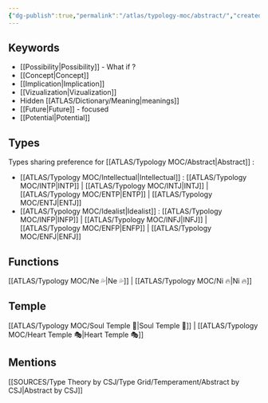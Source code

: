 ```yaml
---
{"dg-publish":true,"permalink":"/atlas/typology-moc/abstract/","created":"","updated":"2023-02-26T16:55:09.875+01:00"}
---
```


## Keywords 
- [[Possibility\|Possibility]] - What if ? 
- [[Concept\|Concept]]
- [[Implication\|Implication]]
- [[Vizualization\|Vizualization]]
- Hidden [[ATLAS/Dictionary/Meaning\|meanings]] 
- [[Future\|Future]] - focused 
- [[Potential\|Potential]]

## Types 
Types sharing preference for [[ATLAS/Typology MOC/Abstract\|Abstract]] : 
- [[ATLAS/Typology MOC/Intellectual\|Intellectual]] : [[ATLAS/Typology MOC/INTP\|INTP]] | [[ATLAS/Typology MOC/INTJ\|INTJ]] | [[ATLAS/Typology MOC/ENTP\|ENTP]] | [[ATLAS/Typology MOC/ENTJ\|ENTJ]] 
- [[ATLAS/Typology MOC/Idealist\|Idealist]] : [[ATLAS/Typology MOC/INFP\|INFP]] | [[ATLAS/Typology MOC/INFJ\|INFJ]] | [[ATLAS/Typology MOC/ENFP\|ENFP]] | [[ATLAS/Typology MOC/ENFJ\|ENFJ]] 

## Functions 
[[ATLAS/Typology MOC/Ne 💦\|Ne 💦]] | [[ATLAS/Typology MOC/Ni 🔥\|Ni 🔥]] 

## Temple 
[[ATLAS/Typology MOC/Soul Temple 👥\|Soul Temple 👥]] | [[ATLAS/Typology MOC/Heart Temple 🎭\|Heart Temple 🎭]] 

## Mentions
[[SOURCES/Type Theory by CSJ/Type Grid/Temperament/Abstract by CSJ\|Abstract by CSJ]]